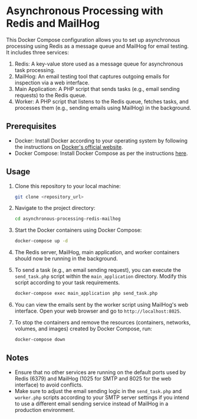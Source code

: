 # Asynchronous Processing with Redis and MailHog

This Docker Compose configuration allows you to set up asynchronous processing using Redis as a message queue and MailHog for email testing. It includes three services:

1. Redis: A key-value store used as a message queue for asynchronous task processing.
2. MailHog: An email testing tool that captures outgoing emails for inspection via a web interface.
3. Main Application: A PHP script that sends tasks (e.g., email sending requests) to the Redis queue.
4. Worker: A PHP script that listens to the Redis queue, fetches tasks, and processes them (e.g., sending emails using MailHog) in the background.

## Prerequisites

- Docker: Install Docker according to your operating system by following the instructions on [Docker's official website](https://docs.docker.com/get-docker/).
- Docker Compose: Install Docker Compose as per the instructions [here](https://docs.docker.com/compose/install/).

## Usage

1. Clone this repository to your local machine:

    ```bash
    git clone <repository_url>
    ```

2. Navigate to the project directory:

    ```bash
    cd asynchronous-processing-redis-mailhog
    ```

3. Start the Docker containers using Docker Compose:

    ```bash
    docker-compose up -d
    ```

4. The Redis server, MailHog, main application, and worker containers should now be running in the background.

5. To send a task (e.g., an email sending request), you can execute the `send_task.php` script within the `main_application` directory. Modify this script according to your task requirements.

    ```bash
    docker-compose exec main_application php send_task.php
    ```

6. You can view the emails sent by the worker script using MailHog's web interface. Open your web browser and go to `http://localhost:8025`.

7. To stop the containers and remove the resources (containers, networks, volumes, and images) created by Docker Compose, run:

    ```bash
    docker-compose down
    ```


## Notes

- Ensure that no other services are running on the default ports used by Redis (6379) and MailHog (1025 for SMTP and 8025 for the web interface) to avoid conflicts.
- Make sure to adjust the email sending logic in the `send_task.php` and `worker.php` scripts according to your SMTP server settings if you intend to use a different email sending service instead of MailHog in a production environment.

